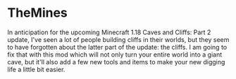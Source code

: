 # TheMines

In anticipation for the upcoming Minecraft 1.18 Caves and Cliffs: Part 2 update, I've seen a lot of people building cliffs in their worlds, but they seem to have forgotten about the latter part of the update: the cliffs. I am going to fix that with this mod which will not only turn your entire world into a giant cave, but it'll also add a few new tools and items to make your new digging life a little bit easier.
